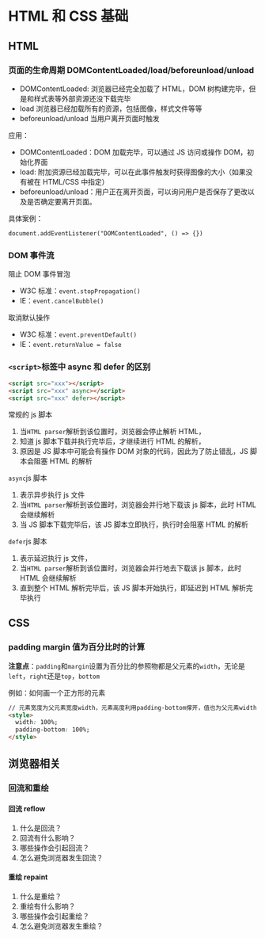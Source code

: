 # HTML 和 CSS 基础

## HTML

### 页面的生命周期 DOMContentLoaded/load/beforeunload/unload

- DOMContentLoaded: 浏览器已经完全加载了 HTML，DOM 树构建完毕，但是<img>和样式表等外部资源还没下载完毕
- load 浏览器已经加载所有的资源，包括图像，样式文件等等
- beforeunload/unload 当用户离开页面时触发

应用：

- DOMContentLoaded：DOM 加载完毕，可以通过 JS 访问或操作 DOM，初始化界面
- load: 附加资源已经加载完毕，可以在此事件触发时获得图像的大小（如果没有被在 HTML/CSS 中指定）
- beforeunload/unload：用户正在离开页面，可以询问用户是否保存了更改以及是否确定要离开页面。

具体案例：

```HTML
document.addEventListener("DOMContentLoaded", () => {})
```

### DOM 事件流

阻止 DOM 事件冒泡

- W3C 标准：`event.stopPropagation()`
- IE：`event.cancelBubble()`

取消默认操作

- W3C 标准：`event.preventDefault()`
- IE：`event.returnValue = false`

### `<script>`标签中 async 和 defer 的区别

```html
<script src="xxx"></script>
<script src="xxx" async></script>
<script src="xxx" defer></script>
```

常规的 js 脚本

1. 当`HTML parser`解析到该位置时，浏览器会停止解析 HTML，
2. 知道 js 脚本下载并执行完毕后，才继续进行 HTML 的解析，
3. 原因是 JS 脚本中可能会有操作 DOM 对象的代码，因此为了防止错乱，JS 脚本会阻塞 HTML 的解析

`async`js 脚本

1. 表示异步执行 js 文件
2. 当`HTML parser`解析到该位置时，浏览器会并行地下载该 js 脚本，此时 HTML 会继续解析
3. 当 JS 脚本下载完毕后，该 JS 脚本立即执行，执行时会阻塞 HTML 的解析

`defer`js 脚本

1. 表示延迟执行 js 文件，
2. 当`HTML parser`解析到该位置时，浏览器会并行地去下载该 js 脚本，此时 HTML 会继续解析
3. 直到整个 HTML 解析完毕后，该 JS 脚本开始执行，即延迟到 HTML 解析完毕执行

## CSS

### padding margin 值为百分比时的计算

**注意点**：`padding`和`margin`设置为百分比的参照物都是父元素的`width`，无论是`left`，`right`还是`top`，`bottom`

例如：如何画一个正方形的元素

```html
// 元素宽度为父元素宽度width，元素高度利用padding-bottom撑开，值也为父元素width，达到正方形
<style>
  width: 100%;
  padding-bottom: 100%;
</style>
```

## 浏览器相关

### 回流和重绘

#### 回流 reflow

1. 什么是回流？
2. 回流有什么影响？
3. 哪些操作会引起回流？
4. 怎么避免浏览器发生回流？

#### 重绘 repaint

1. 什么是重绘？
2. 重绘有什么影响？
3. 哪些操作会引起重绘？
4. 怎么避免浏览器发生重绘？
